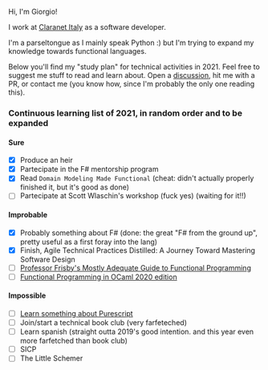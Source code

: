 Hi, I'm Giorgio!

I work at [Claranet Italy](https://www.claranet.it/) as a software developer.

I'm a parseltongue as I mainly speak Python :) but I'm trying to expand my knowledge towards functional languages.

Below you'll find my "study plan" for technical activities in 2021.
Feel free to suggest me stuff to read and learn about.
Open a [discussion](https://github.com/giorgiovilardo/giorgiovilardo/discussions), hit me with a PR, or contact me (you know how, since I'm probably the only one reading this).

### Continuous learning list of 2021, in random order and to be expanded

#### Sure

- [x] Produce an heir
- [x] Partecipate in the F# mentorship program 
- [x] Read `Domain Modeling Made Functional` (cheat: didn't actually properly finished it, but it's good as done)
- [ ] Partecipate at Scott Wlaschin's workshop (fuck yes) (waiting for it!!)  

#### Improbable

- [x] Probably something about F# (done: the great "F# from the ground up", pretty useful as a first foray into the lang)
- [x] Finish, Agile Technical Practices Distilled: A Journey Toward Mastering Software Design
- [ ] [Professor Frisby's Mostly Adequate Guide to Functional Programming](https://mostly-adequate.gitbooks.io/mostly-adequate-guide/content/)
- [ ] [Functional Programming in OCaml 2020 edition](https://www.cs.cornell.edu/courses/cs3110/2020sp/textbook/)

#### Impossible

- [ ] [Learn something about Purescript](https://book.purescript.org/index.html)
- [ ] Join/start a technical book club (very farfeteched)
- [ ] Learn spanish (straight outta 2019's good intention. and this year even more farfetched than book club)
- [ ] SICP
- [ ] The Little Schemer

